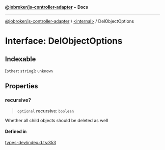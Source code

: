 [**@iobroker/js-controller-adapter**](../../README.md) • **Docs**

***

[@iobroker/js-controller-adapter](../../globals.md) / [\<internal\>](../README.md) / DelObjectOptions

# Interface: DelObjectOptions

## Indexable

 \[`other`: `string`\]: `unknown`

## Properties

### recursive?

> `optional` **recursive**: `boolean`

Whether all child objects should be deleted as well

#### Defined in

[types-dev/index.d.ts:353](https://github.com/ioBroker/ioBroker.js-controller/blob/3daa8532c48e6c817fc472607ccec26424ca987e/packages/types-dev/index.d.ts#L353)
